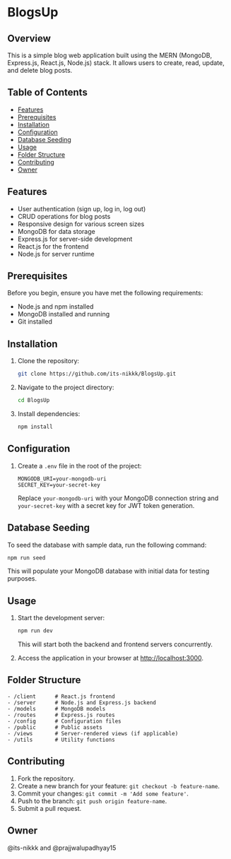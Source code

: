 # BlogsUp

## Overview

This is a simple blog web application built using the MERN (MongoDB, Express.js, React.js, Node.js) stack. It allows users to create, read, update, and delete blog posts.

## Table of Contents

- [Features](#features)
- [Prerequisites](#prerequisites)
- [Installation](#installation)
- [Configuration](#configuration)
- [Database Seeding](#database-seeding)
- [Usage](#usage)
- [Folder Structure](#folder-structure)
- [Contributing](#contributing)
- [Owner](#Owner)

## Features

- User authentication (sign up, log in, log out)
- CRUD operations for blog posts
- Responsive design for various screen sizes
- MongoDB for data storage
- Express.js for server-side development
- React.js for the frontend
- Node.js for server runtime

## Prerequisites

Before you begin, ensure you have met the following requirements:

- Node.js and npm installed
- MongoDB installed and running
- Git installed

## Installation

1. Clone the repository:

   ```bash
   git clone https://github.com/its-nikkk/BlogsUp.git
   ```

2. Navigate to the project directory:

   ```bash
   cd BlogsUp
   ```

3. Install dependencies:

   ```bash
   npm install
   ```

## Configuration

1. Create a `.env` file in the root of the project:

   ```plaintext
   MONGODB_URI=your-mongodb-uri
   SECRET_KEY=your-secret-key
   ```

   Replace `your-mongodb-uri` with your MongoDB connection string and `your-secret-key` with a secret key for JWT token generation.

## Database Seeding

To seed the database with sample data, run the following command:

```bash
npm run seed
```

This will populate your MongoDB database with initial data for testing purposes.

## Usage

1. Start the development server:

   ```bash
   npm run dev
   ```

   This will start both the backend and frontend servers concurrently.

2. Access the application in your browser at [http://localhost:3000](http://localhost:3000).

## Folder Structure

```
- /client      # React.js frontend
- /server      # Node.js and Express.js backend
- /models      # MongoDB models
- /routes      # Express.js routes
- /config      # Configuration files
- /public      # Public assets
- /views       # Server-rendered views (if applicable)
- /utils       # Utility functions
```

## Contributing

1. Fork the repository.
2. Create a new branch for your feature: `git checkout -b feature-name`.
3. Commit your changes: `git commit -m 'Add some feature'`.
4. Push to the branch: `git push origin feature-name`.
5. Submit a pull request.

## Owner
@its-nikkk and @prajjwalupadhyay15

